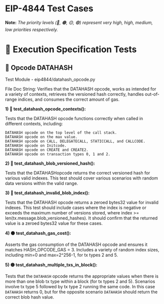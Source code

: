 # EIP-4844 Test Cases

**Note:** *The priority levels (🔴, 🟠, 🟡, 🟢) represent very high, high, medium, low  priorities respectively.*

# 🧪 Execution Specification Tests

## 📖 Opcode DATAHASH

Test Module - eip4844/datahash_opcode.py

File Doc String: Verifies that the DATAHASH opcode, works as intended for a variety of contexts, retrieves the versioned hash correctly, handles out-of-range indices, and consumes the correct amount of gas.

**1) 🔴 test_datahash_opcode_contexts():**

Tests that the DATAHASH opcode functions correctly when called in different contexts, including:

    DATAHASH opcode on the top level of the call stack.
    DATAHASH opcode on the max value.
    DATAHASH opcode on CALL, DELEGATECALL, STATICCALL, and CALLCODE.
    DATAHASH opcode on Initcode.
    DATAHASH opcode on CREATE and CREATE2.
    DATAHASH opcode on transaction types 0, 1 and 2.

**2) 🔴 test_datahash_blob_versioned_hash():**

Tests that the DATAHASHopcode returns the correct versioned hash for various valid indexes. This test should cover various scenarios with random data versions within the valid range.

**3) 🔴 test_datahash_invalid_blob_index():**

Tests that the DATAHASH opcode returns a zeroed bytes32 value for invalid indexes. This test should include cases where the index is negative or exceeds the maximum number of versions stored, where index >= len(tx.message.blob_versioned_hashes). It should confirm that the returned value is a zeroed bytes32 value for these cases.

**4) 🟠 test_datahash_gas_cost():**

Asserts the gas consumption of the DATAHASH opcode and ensures it matches HASH_OPCODE_GAS = 3. Includes a variety of random index sizes, including min=0 and max=2^256-1, for tx types 2 and 5.

**5) 🟡 test_datahash_multiple_txs_in_block():**

Tests that the `DATAHASH` opcode returns the appropriate values when there is more than one blob tx type within a block (for tx types 2 and 5). Scenarios involve tx type 5 followed by tx type 2 running the same code. In this case `DATAHASH` returns 0, but for the opposite scenario `DATAHASH` should return the correct blob hash value.